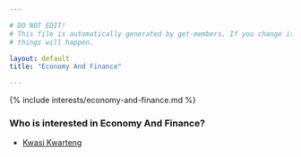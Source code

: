 ```yaml
---

# DO NOT EDIT!
# This file is automatically generated by get-members. If you change it, bad
# things will happen.

layout: default
title: "Economy And Finance"

---
```


{% include interests/economy-and-finance.md %}

### Who is interested in Economy And Finance?


* [Kwasi Kwarteng](/members/kwasi-kwarteng.html)
